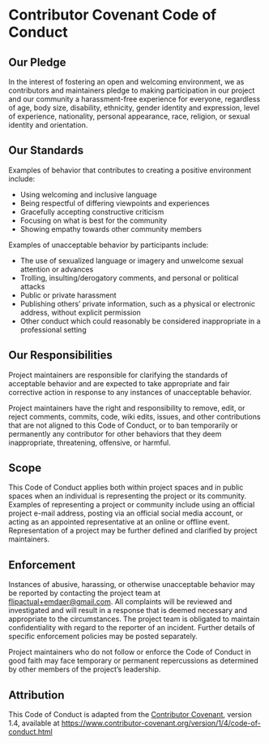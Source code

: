 <!--
  This file was generated by emdaer

  Its template can be found at .emdaer/CODE_OF_CONDUCT.emdaer.md
-->

<h1 id="contributor-covenant-code-of-conduct">Contributor Covenant Code of Conduct</h1>
<h2 id="our-pledge">Our Pledge</h2>
<p>In the interest of fostering an open and welcoming environment, we as
contributors and maintainers pledge to making participation in our project and
our community a harassment-free experience for everyone, regardless of age, body
size, disability, ethnicity, gender identity and expression, level of experience,
nationality, personal appearance, race, religion, or sexual identity and
orientation.</p>
<h2 id="our-standards">Our Standards</h2>
<p>Examples of behavior that contributes to creating a positive environment
include:</p>
<ul>
<li>Using welcoming and inclusive language</li>
<li>Being respectful of differing viewpoints and experiences</li>
<li>Gracefully accepting constructive criticism</li>
<li>Focusing on what is best for the community</li>
<li>Showing empathy towards other community members</li>
</ul>
<p>Examples of unacceptable behavior by participants include:</p>
<ul>
<li>The use of sexualized language or imagery and unwelcome sexual attention or
advances</li>
<li>Trolling, insulting/derogatory comments, and personal or political attacks</li>
<li>Public or private harassment</li>
<li>Publishing others’ private information, such as a physical or electronic
address, without explicit permission</li>
<li>Other conduct which could reasonably be considered inappropriate in a
professional setting</li>
</ul>
<h2 id="our-responsibilities">Our Responsibilities</h2>
<p>Project maintainers are responsible for clarifying the standards of acceptable
behavior and are expected to take appropriate and fair corrective action in
response to any instances of unacceptable behavior.</p>
<p>Project maintainers have the right and responsibility to remove, edit, or
reject comments, commits, code, wiki edits, issues, and other contributions
that are not aligned to this Code of Conduct, or to ban temporarily or
permanently any contributor for other behaviors that they deem inappropriate,
threatening, offensive, or harmful.</p>
<h2 id="scope">Scope</h2>
<p>This Code of Conduct applies both within project spaces and in public spaces
when an individual is representing the project or its community. Examples of
representing a project or community include using an official project e-mail
address, posting via an official social media account, or acting as an appointed
representative at an online or offline event. Representation of a project may be
further defined and clarified by project maintainers.</p>
<h2 id="enforcement">Enforcement</h2>
<p>Instances of abusive, harassing, or otherwise unacceptable behavior may be
reported by contacting the project team at <a href="mailto:flipactual+emdaer@gmail.com">flipactual+emdaer@gmail.com</a>. All
complaints will be reviewed and investigated and will result in a response that
is deemed necessary and appropriate to the circumstances. The project team is
obligated to maintain confidentiality with regard to the reporter of an incident.
Further details of specific enforcement policies may be posted separately.</p>
<p>Project maintainers who do not follow or enforce the Code of Conduct in good
faith may face temporary or permanent repercussions as determined by other
members of the project’s leadership.</p>
<h2 id="attribution">Attribution</h2>
<p>This Code of Conduct is adapted from the <a href="https://www.contributor-covenant.org">Contributor Covenant</a>, version 1.4,
available at <a href="https://www.contributor-covenant.org/version/1/4/code-of-conduct.html">https://www.contributor-covenant.org/version/1/4/code-of-conduct.html</a></p>
